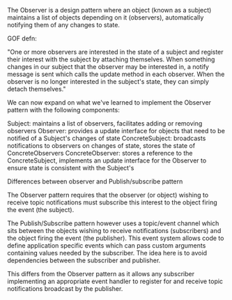 The Observer is a design pattern where an object (known as a subject) maintains a list of objects depending on it (observers), automatically notifying them of any changes to state.

GOF defn:

"One or more observers are interested in the state of a subject and register their interest with the subject by attaching themselves. When something changes in our subject that the observer may be interested in, a notify message is sent which calls the update method in each observer. When the observer is no longer interested in the subject's state, they can simply detach themselves."

We can now expand on what we've learned to implement the Observer pattern with the following components:

Subject: maintains a list of observers, facilitates adding or removing observers
Observer: provides a update interface for objects that need to be notified of a Subject's changes of state
ConcreteSubject: broadcasts notifications to observers on changes of state, stores the state of ConcreteObservers
ConcreteObserver: stores a reference to the ConcreteSubject, implements an update interface for the Observer to ensure state is consistent with the Subject's

Differences between observer and Publish/subscribe pattern

The Observer pattern requires that the observer (or object) wishing to receive topic notifications must subscribe this interest to the object firing the event (the subject).

The Publish/Subscribe pattern however uses a topic/event channel which sits between the objects wishing to receive notifications (subscribers) and the object firing the event (the publisher). This event system allows code to define application specific events which can pass custom arguments containing values needed by the subscriber. The idea here is to avoid dependencies between the subscriber and publisher.

This differs from the Observer pattern as it allows any subscriber implementing an appropriate event handler to register for and receive topic notifications broadcast by the publisher.

